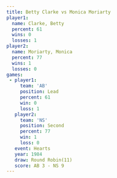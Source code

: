 ```yaml
---
title: Betty Clarke vs Monica Moriarty
player1:                
  name: Clarke, Betty   
  percent: 61           
  wins: 0               
  losses: 1             
player2:                
  name: Moriarty, Monica
  percent: 77           
  wins: 1               
  losses: 0             
games:
 - player1:        
     team: 'AB'    
     position: Lead
     percent: 61   
     win: 0        
     loss: 1       
   player2:          
     team: 'NS'      
     position: Second
     percent: 77     
     win: 1          
     loss: 0         
   event: Hearts        
   year: 1984           
   draw: Round Robin(11)
   score: AB 3 - NS 9   
---
```

